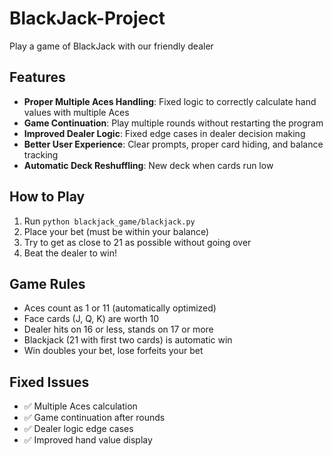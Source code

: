 # BlackJack-Project
Play a game of BlackJack with our friendly dealer

## Features
- **Proper Multiple Aces Handling**: Fixed logic to correctly calculate hand values with multiple Aces
- **Game Continuation**: Play multiple rounds without restarting the program
- **Improved Dealer Logic**: Fixed edge cases in dealer decision making
- **Better User Experience**: Clear prompts, proper card hiding, and balance tracking
- **Automatic Deck Reshuffling**: New deck when cards run low

## How to Play
1. Run `python blackjack_game/blackjack.py`
2. Place your bet (must be within your balance)
3. Try to get as close to 21 as possible without going over
4. Beat the dealer to win!

## Game Rules
- Aces count as 1 or 11 (automatically optimized)
- Face cards (J, Q, K) are worth 10
- Dealer hits on 16 or less, stands on 17 or more
- Blackjack (21 with first two cards) is automatic win
- Win doubles your bet, lose forfeits your bet

## Fixed Issues
- ✅ Multiple Aces calculation
- ✅ Game continuation after rounds
- ✅ Dealer logic edge cases
- ✅ Improved hand value display